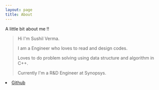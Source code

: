 ```yaml
---
layout: page
title: About
---
```


A little bit about me !!
> Hi I'm Sushil Verma. 
> 
> I am a Engineer who loves to read and design codes.
> 
> Loves to do problem solving using data structure and algorithm in C++. 
> 
> Currently I'm a R&D Engineer at Synopsys.



<section>
        <li>
          <a href="">Github</a>
        </li>
</section>
